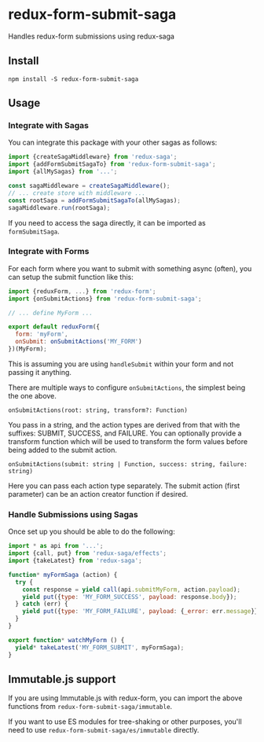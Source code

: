 # redux-form-submit-saga

Handles redux-form submissions using redux-saga

## Install

```
npm install -S redux-form-submit-saga
```

## Usage

### Integrate with Sagas

You can integrate this package with your other sagas as follows:

```js
import {createSagaMiddleware} from 'redux-saga';
import {addFormSubmitSagaTo} from 'redux-form-submit-saga';
import {allMySagas} from '...';

const sagaMiddleware = createSagaMiddleware();
// ... create store with middleware ...
const rootSaga = addFormSubmitSagaTo(allMySagas);
sagaMiddleware.run(rootSaga);
```

If you need to access the saga directly, it can be imported as `formSubmitSaga`.

### Integrate with Forms

For each form where you want to submit with something async (often), you can setup the submit function like this:

```js
import {reduxForm, ...} from 'redux-form';
import {onSubmitActions} from 'redux-form-submit-saga';

// ... define MyForm ...

export default reduxForm({
  form: 'myForm',
  onSubmit: onSubmitActions('MY_FORM')
})(MyForm);
```

This is assuming you are using `handleSubmit` within your form and not passing it anything.

There are multiple ways to configure `onSubmitActions`, the simplest being the one above.

```
onSubmitActions(root: string, transform?: Function)
```

You pass in a string, and the action types are derived from that with the suffixes: SUBMIT, SUCCESS, and FAILURE. You can optionally provide a transform function which will be used to transform the form values before being added to the submit action.

```
onSubmitActions(submit: string | Function, success: string, failure: string)
```

Here you can pass each action type separately. The submit action (first parameter) can be an action creator function if desired.

### Handle Submissions using Sagas

Once set up you should be able to do the following:

```js
import * as api from '...';
import {call, put} from 'redux-saga/effects';
import {takeLatest} from 'redux-saga';

function* myFormSaga (action) {
  try {
    const response = yield call(api.submitMyForm, action.payload);
    yield put({type: 'MY_FORM_SUCCESS', payload: response.body});
  } catch (err) {
    yield put({type: 'MY_FORM_FAILURE', payload: {_error: err.message}});
  }
}

export function* watchMyForm () {
  yield* takeLatest('MY_FORM_SUBMIT', myFormSaga);
}
```

## Immutable.js support

If you are using Immutable.js with redux-form, you can import the above functions from `redux-form-submit-saga/immutable`.

If you want to use ES modules for tree-shaking or other purposes, you'll need to use `redux-form-submit-saga/es/immutable` directly.
